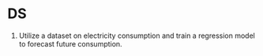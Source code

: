 # **DS**
1. Utilize a dataset on electricity consumption and train a regression model to forecast future consumption. 